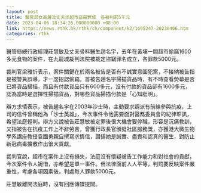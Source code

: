 ```yaml
---
layout: post
title: 醫管局女高層及丈夫涉超市盜竊罪成　各被判罰5千元
date: 2023-04-06 18:34:26.000000000 +08:00
link: https://news.rthk.hk/rthk/ch/component/k2/1695247-20230406.htm
categories: rthk
---
```


醫管局總行政經理莊慧敏及丈夫骨科醫生趙名宇，去年在黃埔一間超市偷竊1600多元食物的案件，在九龍城裁判法院被裁定盜竊罪名成立，各罪款5000元。

裁判官梁雅忻表示，案件關鍵在於兩名被告是否有不誠實意圖犯案，不接納被告指是被警員誤導，才一度招認偷竊。首被告趙名宇掃描貨品時，有不時查看熒幕是否已將貨品掃描，而且有付款貨品只有600多元，沒有付款的貨品卻有1600多元，認為當時是選擇性掃描貨品，對哪些貨品掃描付款是「心知肚明」。

辯方求情表示，被告趙名宇在2003年沙士時，主動要求調派有前線參與抗疫，上司的信件曾稱他為「沙士英雄」，今次事件令他需要面對醫務委員會的紀律聆訊，希望法庭輕判。辯方又說被告莊慧敏被定罪後很大機會要停職，形容是沉痛教訓，又指被告在抗疫工作上不辭勞苦，曾獲行政長官頒發社區服務獎，亦獲港大微生物學系講座教授袁國勇親自撰寫求情信，讚揚她是誠實、盡責和認真的醫生，對防止新冠病毒擴散作出很大貢獻。

裁判官說，超市在案件上沒有損失，法庭沒有懷疑被告工作能力和對社會的貢獻，今次案件令人婉惜，亦希望是單一事件。但法律面前人人平等，判罰要反映案件嚴重性，考慮各項因素後，判處每人罪款5000元。

莊慧敏離開法庭時，沒有回應傳媒提問。
